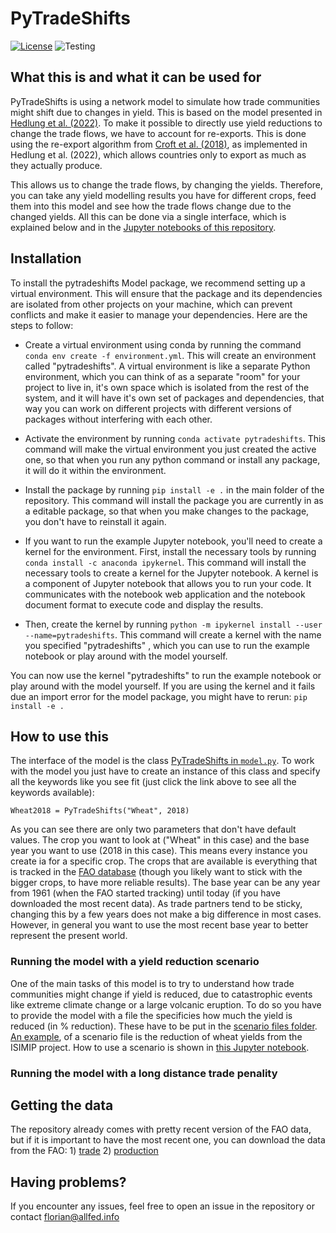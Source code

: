 # PyTradeShifts

[![License](https://img.shields.io/badge/License-Apache_2.0-blue.svg)](https://opensource.org/licenses/Apache-2.0) ![Testing](https://github.com/allfed/pytradeshifts/actions/workflows/testing.yml/badge.svg)

## What this is and what it can be used for

PyTradeShifts is using a network model to simulate how trade communities might shift due to changes in yield. This is based on the model presented in [Hedlung et al. (2022)](https://iopscience.iop.org/article/10.1088/1748-9326/aca68b). To make it possible to directly use yield reductions to change the trade flows, we have to account for re-exports. This is done using the re-export algorithm from [Croft et al. (2018)](https://www.sciencedirect.com/science/article/pii/S0959652618326180), as implemented in Hedlung et al. (2022), which allows countries only to export as much as they actually produce. 

This allows us to change the trade flows, by changing the yields. Therefore, you can take any yield modelling results you have for different crops, feed them into this model and see how the trade flows change due to the changed yields. All this can be done via a single interface, which is explained below and in the [Jupyter notebooks of this repository](https://github.com/allfed/pytradeshifts/tree/main/scripts). 

## Installation
To install the pytradeshifts Model package, we recommend setting up a virtual environment. This will ensure that the package and its dependencies are isolated from other projects on your machine, which can prevent conflicts and make it easier to manage your dependencies. Here are the steps to follow:

* Create a virtual environment using conda by running the command `conda env create -f environment.yml`. This will create an environment called "pytradeshifts". A virtual environment is like a separate Python environment, which you can think of as a separate "room" for your project to live in, it's own space which is isolated from the rest of the system, and it will have it's own set of packages and dependencies, that way you can work on different projects with different versions of packages without interfering with each other.

* Activate the environment by running `conda activate pytradeshifts`. This command will make the virtual environment you just created the active one, so that when you run any python command or install any package, it will do it within the environment.

* Install the package by running `pip install -e .` in the main folder of the repository. This command will install the package you are currently in as a editable package, so that when you make changes to the package, you don't have to reinstall it again.

* If you want to run the example Jupyter notebook, you'll need to create a kernel for the environment. First, install the necessary tools by running `conda install -c anaconda ipykernel`. This command will install the necessary tools to create a kernel for the Jupyter notebook. A kernel is a component of Jupyter notebook that allows you to run your code. It communicates with the notebook web application and the notebook document format to execute code and display the results.

* Then, create the kernel by running `python -m ipykernel install --user --name=pytradeshifts`. This command will create a kernel with the name you specified "pytradeshifts" , which you can use to run the example notebook or play around with the model yourself.

You can now use the kernel "pytradeshifts" to run the example notebook or play around with the model yourself. If you are using the kernel and it fails due an import error for the model package, you might have to rerun: `pip install -e .`

## How to use this

The interface of the model is the class [PyTradeShifts in `model.py`](https://github.com/allfed/pytradeshifts/blob/main/src/model.py#L21). To work with the model you just have to create an instance of this class and specify all the keywords like you see fit (just click the link above to see all the keywords available):

`Wheat2018 = PyTradeShifts("Wheat", 2018)`

As you can see there are only two parameters that don't have default values. The crop you want to look at ("Wheat" in this case) and the base year you want to use (2018 in this case). This means every instance you create ia for a specific crop. The crops that are available is everything that is tracked in the [FAO database](http://www.fao.org/faostat/en/#data/TM) (though you likely want to stick with the bigger crops, to have more reliable results). The base year can be any year from 1961 (when the FAO started tracking) until today (if you have downloaded the most recent data). As trade partners tend to be sticky, changing this by a few years does not make a big difference in most cases. However, in general you want to use the most recent base year to better represent the present world. 

### Running the model with a yield reduction scenario
One of the main tasks of this model is to try to understand how trade communities might change if yield is reduced, due to catastrophic events like extreme climate change or a large volcanic eruption. To do so you have to provide the model with a file the specificies how much the yield is reduced (in % reduction). These have to be put in the [scenario files folder](https://github.com/allfed/pytradeshifts/tree/main/data/scenario_files).  [An example](https://github.com/allfed/pytradeshifts/blob/main/data/scenario_files/ISIMIP_climate/ISIMIP_wheat_Hedlung.csv), of a scenario file is the reduction of wheat yields from the ISIMIP project. How to use a scenario is shown in [this Jupyter notebook](https://github.com/allfed/pytradeshifts/blob/main/scripts/ISIMIP_example.ipynb). 

### Running the model with a long distance trade penality


## Getting the data

The repository already comes with pretty recent version of the FAO data, but if it is important to have the most recent one, you can download the data from the FAO: 1) [trade](http://www.fao.org/faostat/en/#data/TM) 2) [production](http://www.fao.org/faostat/en/#data/QC)

## Having problems?

If you encounter any issues, feel free to open an issue in the repository or contact florian@allfed.info



